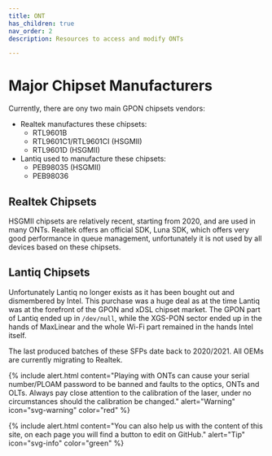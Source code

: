 ```yaml
---
title: ONT
has_children: true
nav_order: 2
description: Resources to access and modify ONTs

---
```



# Major Chipset Manufacturers

Currently, there are ony two main GPON chipsets vendors:

- Realtek manufactures these chipsets:
    * RTL9601B  
    * RTL9601C1/RTL9601CI (HSGMII)
    * RTL9601D (HSGMII)
- Lantiq used to manufacture these chipsets:
    * PEB98035 (HSGMII)
    * PEB98036

## Realtek Chipsets

HSGMII chipsets are relatively recent, starting from 2020, and are used in many ONTs. Realtek offers an official SDK, Luna SDK, which offers very good performance in queue management, unfortunately it is not used by all devices based on these chipsets.

## Lantiq Chipsets

Unfortunately Lantiq no longer exists as it has been bought out and dismembered by Intel. This purchase was a huge deal as at the time Lantiq was at the forefront of the GPON and xDSL chipset market.
The GPON part of Lantiq ended up in `/dev/null`, while the XGS-PON sector ended up in the hands of MaxLinear and the whole Wi-Fi part remained in the hands Intel itself.

The last produced batches of these SFPs date back to 2020/2021. All OEMs are currently migrating to Realtek.

{% include alert.html content="Playing with ONTs can cause your serial number/PLOAM password to be banned and faults to the optics, ONTs and OLTs. Always pay close attention to the calibration of the laser, under no circumstances should the calibration be changed." alert="Warning"  icon="svg-warning" color="red" %}

{% include alert.html content="You can also help us with the content of this site, on each page you will find a button to edit on GitHub." alert="Tip"  icon="svg-info" color="green" %}
